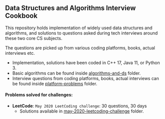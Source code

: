 ## Data Structures and Algorithms Interview Cookbook

This repository holds implementation of widely used data structures and algorithms, and solutions to questions asked during tech interviews around these two core CS subjects.

The questions are picked up from various coding platforms, books, actual interviews etc.

- Implementation, solutions have been coded in C++ 17, Java 11, or Python 3.
- Basic algorithms can be found inside [algorithms-and-ds](./algorithms-and-ds) folder.
- Interview questions from coding platforms, books, actual interviews can be found inside [platform-problems](./platform-problems) folder.

#### Problems solved for challenges:

- **LeetCode**: `May 2020 LeetCoding challenge`: 30 questions, 30 days
  - Solutions available in [may-2020-leetcoding-challenge](./platform-problems/leetcode/may-2020-leetcoding-challenge) folder.
